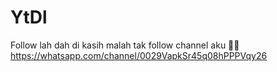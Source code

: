 # YtDl
Follow lah dah di kasih malah tak follow channel aku 🗿🔪 https://whatsapp.com/channel/0029VapkSr45q08hPPPVqy26

